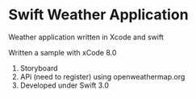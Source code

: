 # Swift Weather Application
Weather application written in Xcode and swift

Written a sample with xCode 8.0
1) Storyboard
2) APi (need to register) using openweathermap.org
3) Developed under Swift 3.0
